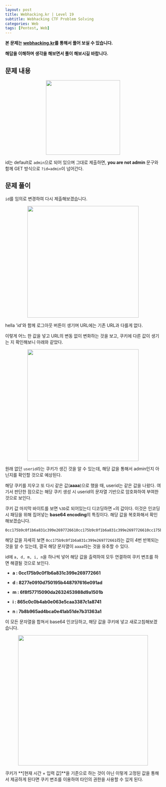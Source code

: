 ```yaml
---
layout: post
title: Webhacking.kr | Level 19
subtitle: Webhacking CTF Problem Solving
categories: Web
tags: [Pentest, Web]
---
```


**본 문제는 [webhacking.kr](https://webhacking.kr)를 통해서 풀어 보실 수 있습니다.**

**해답을 이해하며 생각을 해보면서 풀이 해보시길 바랍니다.**

## 문제 내용

<p align="center">
<img src ="https://user-images.githubusercontent.com/78135526/201305763-90e1d65b-61ae-4a64-9fe0-36def1d3ec99.jpg" width = 240> 
</p>

id는 default로 `admin`으로 되어 있으며 그대로 제출하면, **you are not admin** 문구와 함께 GET 방식으로 `?id=admin`이 넘어간다.

## 문제 풀이

`id`를 임의로 변경하여 다시 제출해보겠습니다.

<p align="center">
<img src ="https://user-images.githubusercontent.com/78135526/204970482-dc61066d-e640-49eb-a60f-03b391484df7.jpg" width = 360> 
</p>

hella 'id'와 함께 로그아웃 버튼이 생기며 URL에는 기존 URL과 다를게 없다.

이렇게 어느 한 값을 넣고 URL의 변동 없이 변화하는 것을 보고, 쿠키에 다른 값이 생기는 지 확인해보니 아래와 같았다.

<p align="center">
<img src ="https://user-images.githubusercontent.com/78135526/204970671-d0047a2c-5552-4a57-8d68-6f86055733c4.jpg" width = 360> 
</p>

원래 없던 `userid`라는 쿠키가 생긴 것을 알 수 있는데, 해당 값을 통해서 admin인지 아닌지를 확인할 것으로 예상된다.

해당 쿠키를 지우고 또 다시 같은 값(**aaaa**)으로 했을 때, userid는 같은 값을 나왔다. 여기서 판단한 점으로는 해당 쿠키 생성 시 userid의 문자열 기반으로 암호화하여 부여한 것으로 보인다.

쿠키 값 마지막 바이트를 보면 `%3D`로 되어있는디 디코딩하면 `=`의 값이다. 이것은 인코딩 시 패딩을 위해 집어넣는 **base64 encoding**의 특징이다. 해당 값을 복호화해서 확인해보겠습니다.

```
0cc175b9c0f1b6a831c399e2697726610cc175b9c0f1b6a831c399e2697726610cc175b9c0f1b6a831c399e2697726610cc175b9c0f1b6a831c399e269772661
```

해당 값을 자세히 보면 `0cc175b9c0f1b6a831c399e269772661`라는 값이 4번 반복되는 것을 알 수 있는데, 결국 해당 문자열이 `aaaa`라는 것을 유추할 수 있다.

id에 `a, d, m, i, n`을 하나씩 넣어 해당 값을 출력하여 모두 연결하여 쿠키 변조를 하면 해결될 것으로 보인다.

* **a : 0cc175b9c0f1b6a831c399e269772661**

* **d : 8277e0910d750195b448797616e091ad**

* **m : 6f8f57715090da2632453988d9a1501b**

* **i : 865c0c0b4ab0e063e5caa3387c1a8741**

* **n : 7b8b965ad4bca0e41ab51de7b31363a1**

이 모든 문자열을 합쳐서 base64 인코딩하고, 해당 값을 쿠키에 넣고 새로고침해보겠습니다.

<p align="center">
<img src ="https://user-images.githubusercontent.com/78135526/204973904-1a3d99ac-71a3-4359-b53d-840707c6d04a.jpg" width = 420> 
</p>

쿠키가 **[현재 시간 + 입력 값]**을 기준으로 하는 것이 아닌 이렇게 고정된 값을 통해서 제공하게 된다면 쿠키 변조를 이용하여 타인의 권한을 사용할 수 있게 된다.